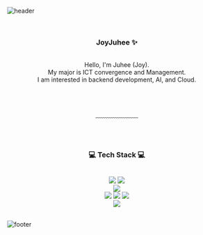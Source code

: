 ![header](https://capsule-render.vercel.app/api?type=waving&&color=gradient&height=100&section=header&fontSize=90)


<div align = "center">

<br/>
<h3> JoyJuhee ✨</h3><br/>
Hello, I'm Juhee (Joy).<br/>
My major is ICT convergence and Management.<br/>
I am interested in backend development, AI, and Cloud.<br/>
 



<br/><br/>
  
﹏﹏﹏﹏﹏﹏﹏

<br/><br/>
 
<h3>💻 Tech Stack 💻</h3>
 
<br/>


<img src="https://img.shields.io/badge/JavaScript-F7DF1E?style=flat-square&logo=JavaScript&logoColor=white"/>
<img src="https://img.shields.io/badge/React-61DAFB?style=flat-square&logo=React&logoColor=white"/>
<br>
<img src="https://img.shields.io/badge/Django-092E20?style=flat-square&logo=Django&logoColor=white"/>
<br>
<img src="https://img.shields.io/badge/MariaDB-003545?style=flat-square&logo=MariaDB&logoColor=white"/>
<img src="https://img.shields.io/badge/Oracle-F80000?style=flat-square&logo=Oracle&logoColor=white"/>
<img src="https://img.shields.io/badge/PostgreSQL-4169E1?style=flat-square&logo=PostgreSQL&logoColor=white"/>
<br>  
<img src="https://img.shields.io/badge/Python-3776AB?style=flat-square&logo=Python&logoColor=white"/>

</div>

<br/>

![footer](https://capsule-render.vercel.app/api?type=waving&&color=gradient&height=100&section=footer&fontSize=90)

